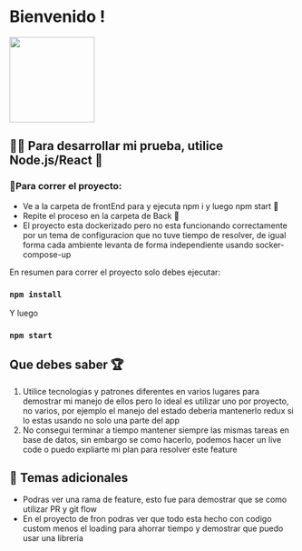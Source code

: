 # Bienvenido !


<img src="https://rickandmortyapi.com/api/character/avatar/61.jpeg" width="150">

## 👩‍💻 Para desarrollar mi prueba, utilice Node.js/React 🚀


### 🐾Para correr el proyecto: ###

- Ve a la carpeta de frontEnd para y ejecuta npm i y luego npm start 📌
- Repite el proceso en la carpeta de Back 📡
- El proyecto esta dockerizado pero no esta funcionando correctamente por un tema de configuracion que no tuve tiempo de resolver, de igual forma cada ambiente levanta de forma independiente usando socker-compose-up

En resumen para correr el proyecto solo debes ejecutar:

### `npm install`

Y luego

### `npm start`

## Que debes saber 🏆

1. Utilice tecnologias y patrones diferentes en varios lugares para demostrar mi manejo de ellos pero lo ideal es utilizar uno por proyecto, no varios, por ejemplo el manejo del estado deberia mantenerlo redux si lo estas usando no solo una parte del app
2. No consegui terminar a tiempo mantener siempre las mismas tareas en base de datos, sin embargo se como hacerlo, podemos hacer un live code o puedo expliarte mi plan para resolver este feature

## 🎯 Temas adicionales
- Podras ver una rama de feature, esto fue para demostrar que se como utilizar PR y git flow
- En el proyecto de fron podras ver que todo esta hecho con codigo custom menos el loading para ahorrar tiempo y demostrar que puedo usar una libreria